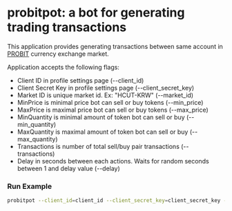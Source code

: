 probitpot: a bot for generating trading transactions
=========================================================

This application provides generating transactions between same account in [PROBIT](https://probit.com) currency exchange market.

Application accepts the following flags:
* Client ID in profile settings page (--client_id)
* Client Secret Key in profile settings page (--client_secret_key)
* Market ID is unique market id. Ex: "HCUT-KRW" (--market_id)
* MinPrice is minimal price bot can sell or buy tokens (--min_price)
* MaxPrice is maximal price bot can sell or buy tokens (--max_price)
* MinQuantity is minimal amount of token bot can sell or buy (--min_quantity)
* MaxQuantity is maximal amount of token bot can sell or buy (--max_quantity)
* Transactions is number of total sell/buy pair transactions (--transactions)
* Delay in seconds between each actions. Waits for random seconds between 1 and delay value (--delay)

### Run Example
```bash
probitpot --client_id=client_id --client_secret_key=client_secret_key --market_id=HCUT-KRW --min_price=4.3 --max_price=4.6 --min_quantity=100 --max_quantity=1000 --transactions=10 --delay=10

```

